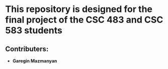 # This repository is designed for the final project of the CSC 483 and CSC 583 students

## Contributers:
- **Garegin Mazmanyan**

